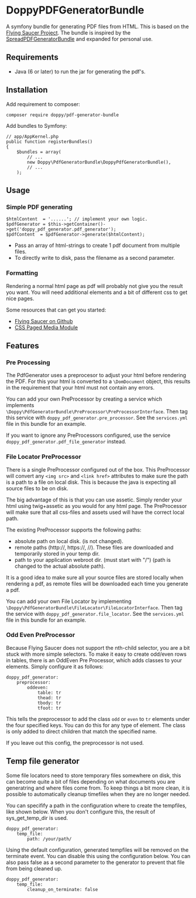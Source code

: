 # DoppyPDFGeneratorBundle

A symfony bundle for generating PDF files from HTML.
This is based on the [Flying Saucer Project][1]. The bundle is inspired by the [SpreadPDFGeneratorBundle][2] and expanded for personal use.

## Requirements

* Java (6 or later) to run the jar for generating the pdf's.

## Installation

Add requirement to composer:
````
composer require doppy/pdf-generator-bundle
````

Add bundles to Symfony:
````
// app/AppKernel.php
public function registerBundles()
{
    $bundles = array(
        // ...
        new Doppy\PdfGeneratorBundle\DoppyPdfGeneratorBundle(),
        // ...
    );
````

## Usage

### Simple PDF generating

````
$htmlContent  = '......'; // implement your own logic.
$pdfGenerator = $this->getContainer()->get('doppy_pdf_generator.pdf_generator');
$pdfContent  = $pdfGenerator->generate($htmlContent);
````

* Pass an array of html-strings to create 1 pdf document from multiple files.
* To directly write to disk, pass the filename as a second parameter.

### Formatting

Rendering a normal html page as pdf will probably not give you the result you want. You will need additional elements and a bit of different css to get nice pages.

Some resources that can get you started:

* [Flying Saucer on Github][4]
* [CSS Paged Media Module][3]

## Features

### Pre Processing

The PdfGenerator uses a preprocesor to adjust your html before rendering the PDF.
For this your html is converted to a `\DomDocument` object, this results in the requirement that your html must not contain any errors.
 
You can add your own PreProcessor by creating a service which implements `\Doppy\PdfGeneratorBundle\PreProcessor\PreProcessorInterface`.
Then tag this service with `doppy_pdf_generator.pre_processor`. See the `services.yml` file in this bundle for an example.

If you want to ignore any PreProcessors configured, use the service `doppy_pdf_generator.pdf_file_generator` instead.

### File Locator PreProcessor

There is a single PreProcessor configured out of the box. This PreProcessor will convert any `<img src>` and `<link href>` attributes to make sure the path is a path to a file on local disk.
This is because the java is expecting all source files to be on disk.

The big advantage of this is that you can use assetic. Simply render your html using twig+assetic as you would for any html page.
The PreProcessor will make sure that all css-files and assets used will have the correct local path.

The existing PreProcessor supports the following paths:

* absolute path on local disk. (is not changed).
* remote paths (http://, https://, //). These files are downloaded and temporarily stored in your temp dir.
* path to your application webroot dir. (must start with "/") (path is changed to the actual absolute path).

It is a good idea to make sure all your source files are stored locally when rendering a pdf, as remote files will be downloaded each time you generate a pdf.

You can add your own File Locator by implementing `\Doppy\PdfGeneratorBundle\FileLocator\FileLocatorInterface`.
Then tag the service with `doppy_pdf_generator.file_locator`.  See the `services.yml` file in this bundle for an example.

### Odd Even PreProcessor

Because Flying Saucer does not support the nth-child selector, you are a bit stuck with more simple selectors.
To make it easy to create odd/even rows in tables, there is an OddEven Pre Processor, which adds classes to your elements.
Simply configure it as follows:

````
doppy_pdf_generator:
    preprocessor:
        oddeven:
            table: tr
            thead: tr
            tbody: tr
            tfoot: tr
````
This tells the preprocessor to add the class `odd` or `even` to `tr` elements under the four specified keys.
You can do this for any type of element. The class is only added to direct children that match the specified name.

If you leave out this config, the preprocessor is not used.

## Temp file generator

Some file locators need to store temporary files somewhere on disk, this can become quite a bit of files depending on what documents you are generatring and where files come from.
To keep things a bit more clean, it is possible to automatically cleanup timefiles when they are no longer needed.

You can specifify a path in the configuration where to create the tempfiles, like shown below.
When you don't configure this, the result of sys_get_temp_dir is used.

````
doppy_pdf_generator:
    temp_file:
        path: /your/path/
````

Using the default configuration, generated tempfiles will be removed on the terminate event. You can disable this using the configuration below.
You can also pass false as a second parameter to the generator to prevent that file from being cleaned up.
 
````
doppy_pdf_generator:
    temp_file:
        cleanup_on_terminate: false
````


[1]: http://code.google.com/p/flying-saucer/
[2]: https://github.com/stedekay/SpraedPDFGeneratorBundle/
[3]: https://www.w3.org/TR/css3-page/
[4]: https://github.com/flyingsaucerproject/flyingsaucer
